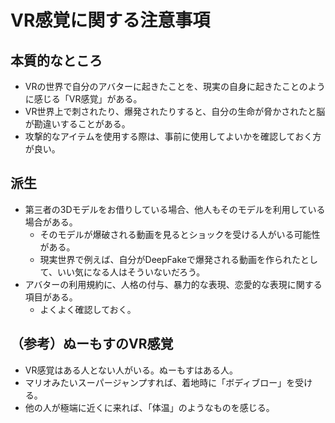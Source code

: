 # VR感覚に関する注意事項

## 本質的なところ

* VRの世界で自分のアバターに起きたことを、現実の自身に起きたことのように感じる「VR感覚」がある。
* VR世界上で刺されたり、爆発されたりすると、自分の生命が脅かされたと脳が勘違いすることがある。
* 攻撃的なアイテムを使用する際は、事前に使用してよいかを確認しておく方が良い。

## 派生

* 第三者の3Dモデルをお借りしている場合、他人もそのモデルを利用している場合がある。
	* そのモデルが爆破される動画を見るとショックを受ける人がいる可能性がある。
	* 現実世界で例えば、自分がDeepFakeで爆発される動画を作られたとして、いい気になる人はそういないだろう。
* アバターの利用規約に、人格の付与、暴力的な表現、恋愛的な表現に関する項目がある。
	* よくよく確認しておく。

## （参考）ぬーもすのVR感覚

* VR感覚はある人とない人がいる。ぬーもすはある人。
* マリオみたいスーパージャンプすれば、着地時に「ボディブロー」を受ける。
* 他の人が極端に近くに来れば、「体温」のようなものを感じる。